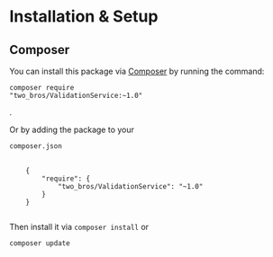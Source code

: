 # Installation & Setup

## Composer
You can install this package via <a href="getcomposer.org">Composer</a> by running the command: <pre><code>composer require "two_bros/ValidationService:~1.0"</code></pre>.

Or by adding the package to your <pre><code>composer.json</code></pre>
<pre>
    <code>
    {
        "require": {
            "two_bros/ValidationService": "~1.0"
        }
    }
    </code>
</pre>

Then install it via <code>composer install</code> or <pre><code>composer update</code></pre>